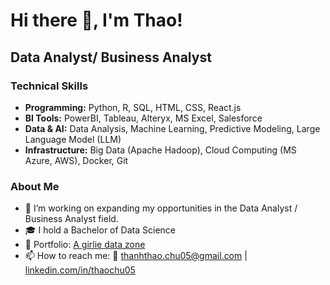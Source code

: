 

# Hi there 🤗, I'm Thao!

## Data Analyst/ Business Analyst

### Technical Skills
* **Programming:** Python, R, SQL, HTML, CSS, React.js
* **BI Tools:** PowerBI, Tableau, Alteryx, MS Excel, Salesforce 
* **Data & AI:** Data Analysis, Machine Learning, Predictive Modeling, Large Language Model (LLM) 
* **Infrastructure:** Big Data (Apache Hadoop), Cloud Computing (MS Azure, AWS), Docker, Git


### About Me
* 🎯 I’m working on expanding my opportunities in the Data Analyst / Business Analyst field.
* 🎓 I hold a Bachelor of Data Science
* 🎨 Portfolio: [A girlie data zone](https://thaochu.framer.website/)
* 📫 How to reach me: 📧 thanhthao.chu05@gmail.com | [linkedin.com/in/thaochu05](https://linkedin.com/in/thaochu05/)


